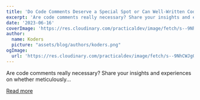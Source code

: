 ```yaml
---
title: 'Do Code Comments Deserve a Special Spot or Can Well-Written Code Speak for Itself?'
excerpt: 'Are code comments really necessary? Share your insights and experiences on whether meticulously...'
date: '2023-06-16'
coverImage: 'https://res.cloudinary.com/practicaldev/image/fetch/s--9NhCWJgQ--/c_imagga_scale,f_auto,fl_progressive,h_420,q_auto,w_1000/https://dev-to-uploads.s3.amazonaws.com/uploads/articles/vhznws3vm8ckmxddmuy7.png'
author:
  name: Koders
  picture: "assets/blog/authors/koders.png"
ogImage:
  url: 'https://res.cloudinary.com/practicaldev/image/fetch/s--9NhCWJgQ--/c_imagga_scale,f_auto,fl_progressive,h_420,q_auto,w_1000/https://dev-to-uploads.s3.amazonaws.com/uploads/articles/vhznws3vm8ckmxddmuy7.png'
---
```


Are code comments really necessary? Share your insights and experiences on whether meticulously...

[Read more](https://dev.to/devteam/do-code-comments-deserve-a-special-spot-or-can-well-written-code-speak-for-itself-16hm)

